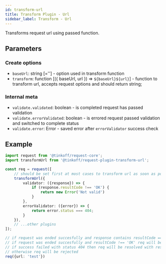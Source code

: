 ```yaml
---
id: transform-url
title: Transform Plugin - Url
sidebar_label: Transform - Url
---
```


Transforms request url using passed function.

## Parameters

### Create options 
- `baseUrl`: string [=''] - option used in transform function
- `transform`: function [({ baseUrl, url }) => `${baseUrl}${url}`] - function to transform url, accepts request options and should return string;

### Internal meta
- `validate.validated`: boolean - is completed request has passed validation
- `validate.errorValidated`: boolean - is errored request passed validation and switched to complete status
- `validate.error`: Error - saved error after `errorValidator` success check


## Example
```typescript
import request from '@tinkoff/request-core';
import transformUrl from '@tinkoff/request-plugin-transform-url';

const req = request([
    // should be set first at most cases to transform url as soon as possible
    transformUrl({
        validator: ({response}) => {
            if (response.resultCode !== 'OK') {
                return new Error('Not valid')    
            }
        },
        errorValidator: ({error}) => {
            return error.status === 404;
        }
    }),
    // ...other plugins
]);

// if request was ended succesfully and response contains resultCode === 'OK' req will be resolved with response
// if request was ended succesfully and resultCode !== 'OK' req will be reject with Not valid error
// if success failed with status 404 then req will be resolved with response
// otherwise req will be rejected
req({url: 'test'}) 
```

